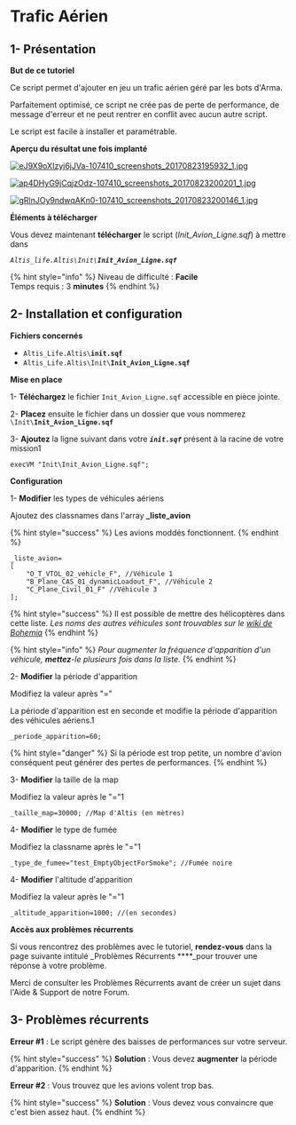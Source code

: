 # Trafic Aérien

## 1- Présentation <a id="bkmrk-page-title"></a>

**But de ce tutoriel**

Ce script permet d'ajouter en jeu un trafic aérien géré par les bots d'Arma.

Parfaitement optimisé, ce script ne crée pas de perte de performance, de message d'erreur et ne peut rentrer en conflit avec aucun autre script.

Le script est facile à installer et paramétrable.

**Aperçu du résultat une fois implanté**

[![eJ9X9oXIzyj6jJVa-107410\_screenshots\_20170823195932\_1.jpg](https://wiki.altisdev.com/uploads/images/gallery/2017-08-Aug/scaled-840-0/eJ9X9oXIzyj6jJVa-107410_screenshots_20170823195932_1.jpg)](https://wiki.altisdev.com/uploads/images/gallery/2017-08-Aug/eJ9X9oXIzyj6jJVa-107410_screenshots_20170823195932_1.jpg)

 [![ap4DHyG9jCqjzOdz-107410\_screenshots\_20170823200201\_1.jpg](https://wiki.altisdev.com/uploads/images/gallery/2017-08-Aug/scaled-840-0/ap4DHyG9jCqjzOdz-107410_screenshots_20170823200201_1.jpg)](https://wiki.altisdev.com/uploads/images/gallery/2017-08-Aug/ap4DHyG9jCqjzOdz-107410_screenshots_20170823200201_1.jpg)

 [![gRlnJOy9ndwqAKn0-107410\_screenshots\_20170823200146\_1.jpg](https://wiki.altisdev.com/uploads/images/gallery/2017-08-Aug/scaled-840-0/gRlnJOy9ndwqAKn0-107410_screenshots_20170823200146_1.jpg)](https://wiki.altisdev.com/uploads/images/gallery/2017-08-Aug/gRlnJOy9ndwqAKn0-107410_screenshots_20170823200146_1.jpg)

**Éléments à télécharger**

Vous devez maintenant **télécharger** le script \(_Init\_Avion\_Ligne.sqf_\) à mettre dans

_`Altis_life.Altis\Init\`**`Init_Avion_Ligne.sqf`**_  


{% hint style="info" %}
Niveau de difficulté : **Facile**  
Temps requis : 3 **minutes**
{% endhint %}

## 2- Installation et configuration <a id="bkmrk-page-title"></a>

**Fichiers concernés** 

* `Altis_Life.Altis\`**`init.sqf`**
* `Altis_Life.Altis\Init\`**`Init_Avion_Ligne.sqf`**

**Mise en place**

1- **Téléchargez** le fichier `Init_Avion_Ligne.sqf` accessible en pièce jointe.

2- **Placez** ensuite le fichier dans un dossier que vous nommerez `\Init\`**`Init_Avion_Ligne.sqf`**

3- **Ajoutez** la ligne suivant dans votre _**`init.sqf`**_ présent à la racine de votre mission1

```text
execVM "Init\Init_Avion_Ligne.sqf";
```

**Configuration**

1- **Modifier** les types de véhicules aériens  

Ajoutez des classnames dans l'array **\_liste\_avion**

{% hint style="success" %}
 Les avions moddés fonctionnent.
{% endhint %}

```text
_liste_avion=
[
	"O_T_VTOL_02_vehicle_F", //Véhicule 1
	"B_Plane_CAS_01_dynamicLoadout_F", //Véhicule 2
	"C_Plane_Civil_01_F" //Véhicule 3
];
```

{% hint style="success" %}
 Il est possible de mettre des hélicoptères dans cette liste. _Les noms des autres véhicules sont trouvables sur le_ [_wiki de Bohemia_](https://community.bistudio.com/wiki/Arma_3_CfgWeapons_Vehicle_Weapons)
{% endhint %}

{% hint style="info" %}
 _Pour augmenter la fréquence d'apparition d'un véhicule, **mettez**-le plusieurs fois dans la liste._
{% endhint %}

2- **Modifier** la période d'apparition

Modifiez la valeur après "="

La période d'apparition est en seconde et modifie la période d'apparition des véhicules aériens.1

```text
_periode_apparition=60;
```

{% hint style="danger" %}
Si la période est trop petite, un nombre d'avion conséquent peut générer des pertes de performances.
{% endhint %}

3- **Modifier** la taille de la map

Modifiez la valeur après le "="1

```text
_taille_map=30000; //Map d'Altis (en mètres)
```

4- **Modifier** le type de fumée

Modifiez la classname après le "="1

```text
_type_de_fumee="test_EmptyObjectForSmoke"; //Fumée noire
```

4- **Modifier** l'altitude d'apparition

Modifiez la valeur après le "="1

```text
_altitude_apparition=1000; //(en secondes)
```

**Accès aux problèmes récurrents**

Si vous rencontrez des problèmes avec le tutoriel, **rendez-vous** dans la page suivante intitulé _Problèmes Récurrents ****_pour trouver une réponse à votre problème.  

Merci de consulter les Problèmes Récurrents avant de créer un sujet dans l'Aide & Support de notre Forum.

## 3- Problèmes récurrents <a id="bkmrk-page-title"></a>

**Erreur \#1** : Le script génère des baisses de performances sur votre serveur.

{% hint style="success" %}
**Solution** : Vous devez **augmenter** la période d'apparition.
{% endhint %}

**Erreur \#2** : Vous trouvez que les avions volent trop bas.

{% hint style="success" %}
**Solution** : Vous devez vous convaincre que c'est bien assez haut.
{% endhint %}



